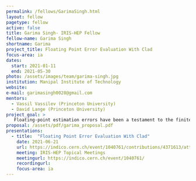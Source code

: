 ```yaml
---
permalink: /fellows/GarimaSingh.html
layout: fellow
pagetype: fellow
active: false
title: Garima Singh- IRIS-HEP Fellow
fellow-name: Garima Singh
shortname: Garima
project_title: Floating Point Error Evaluation With Clad
focus-area: ia
dates:
  start: 2021-01-11
  end: 2021-05-30
photo: /assets/images/team/garima-singh.jpg
institution: Manipal Institute of Technology
website:
e-mail: garimasingh0028@gmail.com
mentors:
  - Vassil Vassilev (Princeton University)
  - David Lange (Princeton University)
project_goal: >
   Floating-point estimation errors have been a testament to the finite nature of computing. Moreover, the predominance of Floating-point numbers in real-valued computation does not help that fact. Float computations are highly dependent on precision, and in most cases, very high precision calculation is not only not possible but very inefficient. Here, one has no choice but to resort to lower precision computing, which in turn is quite prone to errors. These errors result in inaccurate and sometimes catastrophic results; hence, it is imperative to estimate these errors accurately. This project aims to use Clad, a source transformation AD tool for C++ implemented as a plugin for the C++ compiler Clang, to develop a generic error estimation framework that is not bound to a particular error approximation model. It will allow users to select their preferable estimation logic and automatically generate functions augmented with code for the specified error estimator.
proposal: /assets/pdf/garima_proposal.pdf
presentations:
  - title:  "Floating Point Error Evaluation With Clad"
    date: 2021-06-21
    url: https://indico.cern.ch/event/1040761/contributions/4371613/attachments/2268248/3851583/floating_point_error_est.pdf
    meeting: IRIS-HEP Topical Meetings
    meetingurl: https://indico.cern.ch/event/1040761/
    recordingurl:
    focus-area: ia
---
```

